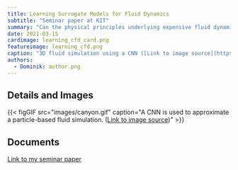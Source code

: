 ```yaml
---
title: Learning Surrogate Models for Fluid Dynamics
subtitle: "Seminar paper at KIT"
summary: "Can the physical principles underlying expensive fluid dynamics simulations be approximated by neural networks? To answer this question, a literature review is conducted and various current research approaches are compared. Fundamental architectures such as CNNs, GNNs, and LSTMs are introduced, and their advantages and disadvantages are discussed based on the literature. The results show that neural networks are capable of approximating fluid simulations, often faster than traditional numerical methods."
date: 2021-03-15
cardimage: learning_cfd_card.png
featureimage: learning_cfd.png
caption: "3D fluid simulation using a CNN ([Link to image source](https://github.com/google/FluidNet))"
authors:
  - Dominik: author.png
---
```


## Details and Images

{{< figGIF src="images/canyon.gif" caption="A CNN is used to approximate a particle-based fluid simulation. ([Link to image source](https://github.com/isl-org/DeepLagrangianFluids))" >}}

## Documents
[Link to my seminar paper](https://github.com/google/FluidNet)